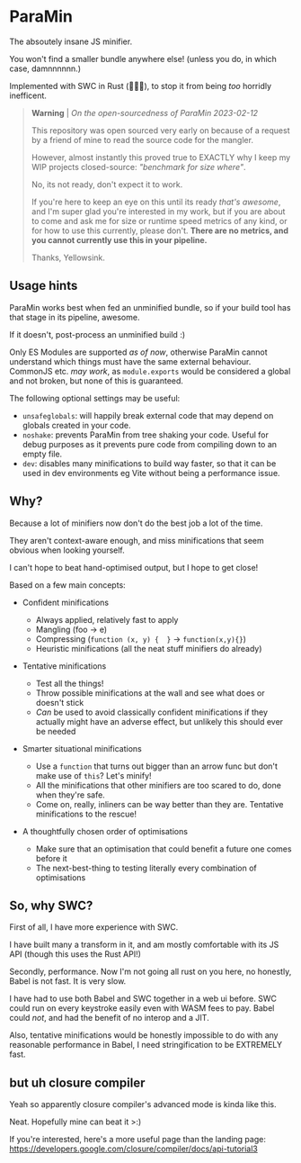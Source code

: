 # ParaMin

The absoutely insane JS minifier.

You won't find a smaller bundle anywhere else!
(unless you do, in which case, damnnnnnn.)

Implemented with SWC in Rust (:rocket::rocket::rocket:),
to stop it from being *too* horridly inefficent.

> **Warning** |
> *On the open-sourcedness of ParaMin 2023-02-12*
> 
> This repository was open sourced very early on because of a request by a friend of mine
> to read the source code for the mangler.
> 
> However, almost instantly this proved true to EXACTLY why I keep my
> WIP projects closed-source: *"benchmark for size where"*.
> 
> No, its not ready, don't expect it to work.
> 
> If you're here to keep an eye on this until its ready *that's awesome*,
> and I'm super glad you're interested in my work,
> but if you are about to come and ask me for size or runtime speed
> metrics of any kind, or for how to use this currently, please don't.
> **There are no metrics, and you cannot currently use this in your pipeline.**
> 
> Thanks, Yellowsink.

## Usage hints

ParaMin works best when fed an unminified bundle, so if your build tool has that stage in its pipeline, awesome.

If it doesn't, post-process an unminified build :)

Only ES Modules are supported *as of now*, otherwise ParaMin cannot understand which things must have the same external behaviour.
CommonJS etc. *may work*, as `module.exports` would be considered a global and not broken, but none of this is guaranteed.

The following optional settings may be useful:
 - `unsafeglobals`: will happily break external code that may depend on globals created in your code.
 - `noshake`: prevents ParaMin from tree shaking your code. Useful for debug purposes as it prevents pure code from compiling down to an empty file.
 - `dev`: disables many minifications to build way faster, so that it can be used in dev environments eg Vite without being a performance issue.

## Why?

Because a lot of minifiers now don't do the best job a lot of the time.

They aren't context-aware enough, and miss minifications that seem obvious
when looking yourself.

I can't hope to beat hand-optimised output, but I hope to get close!

Based on a few main concepts:
 - Confident minifications
   * Always applied, relatively fast to apply
   * Mangling (foo -> e)
   * Compressing (`function (x, y) {  }` -> `function(x,y){}`)
   * Heuristic minifications (all the neat stuff minifiers do already)
   
 - Tentative minifications
   * Test all the things!
   * Throw possible minifications at the wall and see what does or doesn't stick
   * *Can* be used to avoid classically confident minifications if they actually might have an adverse effect,
     but unlikely this should ever be needed

 - Smarter situational minifications
   * Use a `function` that turns out bigger than an arrow func but don't make use of `this`? Let's minify!
   * All the minifications that other minifiers are too scared to do, done when they're safe.
   * Come on, really, inliners can be way better than they are. Tentative minifications to the rescue!

 - A thoughtfully chosen order of optimisations
   * Make sure that an optimisation that could benefit a future one comes before it
   * The next-best-thing to testing literally every combination of optimisations

## So, why SWC?

First of all, I have more experience with SWC.

I have built many a transform in it, and am mostly comfortable with its JS API
(though this uses the Rust API!)

Secondly, performance. Now I'm not going all rust on you here, no honestly,
Babel is not fast. It is very slow.

I have had to use both Babel and SWC together in a web ui before.
SWC could run on every keystroke easily even with WASM fees to pay.
Babel could *not*, and had the benefit of no interop and a JIT.

Also, tentative minifications would be honestly impossible to do with any
reasonable performance in Babel, I need stringification to be EXTREMELY fast.

## but uh closure compiler

Yeah so apparently closure compiler's advanced mode is kinda like this.

Neat. Hopefully mine can beat it >:)

If you're interested, here's a more useful page than the landing page:
https://developers.google.com/closure/compiler/docs/api-tutorial3
